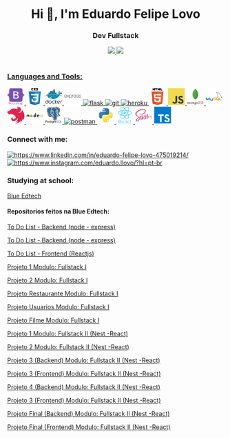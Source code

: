 <h1 align="center">Hi 👋, I'm Eduardo Felipe Lovo</h1>
<h3 align="center">Dev Fullstack</h3>


  <div align="center">
    <a href="https://github.com/EduardoLovo">
    <img height="180em" src="https://github-readme-stats.vercel.app/api?username=eduardolovo&show_icons=true&theme=merko&include_all_commits=true&count_private=true"/>
    <img height="180em" src="https://github-readme-stats.vercel.app/api/top-langs/?username=eduardolovo&layout=compact&langs_count=7&theme=merko"/>
  </div></br>
  
  
  
 
  
  <div align="center">
    <h3 align="left">Languages and Tools:</h3>
<p align="left"> <a href="https://getbootstrap.com" target="_blank" rel="noreferrer"> <img src="https://raw.githubusercontent.com/devicons/devicon/master/icons/bootstrap/bootstrap-plain-wordmark.svg" alt="bootstrap" width="40" height="40"/> </a> <a href="https://www.w3schools.com/css/" target="_blank" rel="noreferrer"> <img src="https://raw.githubusercontent.com/devicons/devicon/master/icons/css3/css3-original-wordmark.svg" alt="css3" width="40" height="40"/> </a> <a href="https://www.docker.com/" target="_blank" rel="noreferrer"> <img src="https://raw.githubusercontent.com/devicons/devicon/master/icons/docker/docker-original-wordmark.svg" alt="docker" width="40" height="40"/> </a> <a href="https://expressjs.com" target="_blank" rel="noreferrer"> <img src="https://raw.githubusercontent.com/devicons/devicon/master/icons/express/express-original-wordmark.svg" alt="express" width="40" height="40"/> </a> <a href="https://flask.palletsprojects.com/" target="_blank" rel="noreferrer"> <img src="https://www.vectorlogo.zone/logos/pocoo_flask/pocoo_flask-icon.svg" alt="flask" width="40" height="40"/> </a> <a href="https://git-scm.com/" target="_blank" rel="noreferrer"> <img src="https://www.vectorlogo.zone/logos/git-scm/git-scm-icon.svg" alt="git" width="40" height="40"/> </a> <a href="https://heroku.com" target="_blank" rel="noreferrer"> <img src="https://www.vectorlogo.zone/logos/heroku/heroku-icon.svg" alt="heroku" width="40" height="40"/> </a> <a href="https://www.w3.org/html/" target="_blank" rel="noreferrer"> <img src="https://raw.githubusercontent.com/devicons/devicon/master/icons/html5/html5-original-wordmark.svg" alt="html5" width="40" height="40"/> </a> <a href="https://developer.mozilla.org/en-US/docs/Web/JavaScript" target="_blank" rel="noreferrer"> <img src="https://raw.githubusercontent.com/devicons/devicon/master/icons/javascript/javascript-original.svg" alt="javascript" width="40" height="40"/> </a> <a href="https://www.mongodb.com/" target="_blank" rel="noreferrer"> <img src="https://raw.githubusercontent.com/devicons/devicon/master/icons/mongodb/mongodb-original-wordmark.svg" alt="mongodb" width="40" height="40"/> </a> <a href="https://www.mysql.com/" target="_blank" rel="noreferrer"> <img src="https://raw.githubusercontent.com/devicons/devicon/master/icons/mysql/mysql-original-wordmark.svg" alt="mysql" width="40" height="40"/> </a> <a href="https://nestjs.com/" target="_blank" rel="noreferrer"> <img src="https://raw.githubusercontent.com/devicons/devicon/master/icons/nestjs/nestjs-plain.svg" alt="nestjs" width="40" height="40"/> </a> <a href="https://nodejs.org" target="_blank" rel="noreferrer"> <img src="https://raw.githubusercontent.com/devicons/devicon/master/icons/nodejs/nodejs-original-wordmark.svg" alt="nodejs" width="40" height="40"/> </a> <a href="https://www.postgresql.org" target="_blank" rel="noreferrer"> <img src="https://raw.githubusercontent.com/devicons/devicon/master/icons/postgresql/postgresql-original-wordmark.svg" alt="postgresql" width="40" height="40"/> </a> <a href="https://postman.com" target="_blank" rel="noreferrer"> <img src="https://www.vectorlogo.zone/logos/getpostman/getpostman-icon.svg" alt="postman" width="40" height="40"/> </a> <a href="https://www.python.org" target="_blank" rel="noreferrer"> <img src="https://raw.githubusercontent.com/devicons/devicon/master/icons/python/python-original.svg" alt="python" width="40" height="40"/> </a> <a href="https://reactjs.org/" target="_blank" rel="noreferrer"> <img src="https://raw.githubusercontent.com/devicons/devicon/master/icons/react/react-original-wordmark.svg" alt="react" width="40" height="40"/> </a> <a href="https://sass-lang.com" target="_blank" rel="noreferrer"> <img src="https://raw.githubusercontent.com/devicons/devicon/master/icons/sass/sass-original.svg" alt="sass" width="40" height="40"/> </a> <a href="https://www.typescriptlang.org/" target="_blank" rel="noreferrer"> <img src="https://raw.githubusercontent.com/devicons/devicon/master/icons/typescript/typescript-original.svg" alt="typescript" width="40" height="40"/> </a> </p>
  </div>
  



<h3 align="left">Connect with me:</h3>
<p align="left">
<a href="https://linkedin.com/in/https://www.linkedin.com/in/eduardo-felipe-lovo-475019214/" target="blank"><img align="center" src="https://raw.githubusercontent.com/rahuldkjain/github-profile-readme-generator/master/src/images/icons/Social/linked-in-alt.svg" alt="https://www.linkedin.com/in/eduardo-felipe-lovo-475019214/" height="30" width="40" /></a>
<a href="https://instagram.com/https://www.instagram.com/eduardo.llovo/?hl=pt-br" target="blank"><img align="center" src="https://raw.githubusercontent.com/rahuldkjain/github-profile-readme-generator/master/src/images/icons/Social/instagram.svg" alt="https://www.instagram.com/eduardo.llovo/?hl=pt-br" height="30" width="40" /></a>
</p>

<div >
  <h3>Studying at school:</h3>
  <a href="https://blueedtech.com.br/">Blue Edtech</a>
  
  <h4>Repositorios feitos na Blue Edtech:</h4>
  <p><a href="https://github.com/EduardoLovo/PF-BackEnd" target="_blank">To Do List - Backend (node - express)</a></p>
  <p><a href="https://github.com/EduardoLovo/PF-BackEnd" target="_blank">To Do List - Backend (node - express)</a></p>
  <p><a href="https://github.com/EduardoLovo/PF-FrontEnd" target="_blank">To Do List - Frontend (Reactjs)</a></p>
  <p><a href="https://github.com/EduardoLovo/Projeto01-MOD03" target="_blank">Projeto 1 Modulo: Fullstack I</a></p>
  <p><a href="https://github.com/EduardoLovo/Projeto02-MOD03" target="_blank">Projeto 2 Modulo: Fullstack I</a></p>
  <p><a href="https://github.com/EduardoLovo/Projeto-Restaurantes/tree/master/projeto03" target="_blank">Projeto Restaurante Modulo: Fullstack I</a></p>
  <p><a href="https://github.com/EduardoLovo/Usuarios-MOD03" target="_blank">Projeto Usuarios Modulo: Fullstack I</a></p>
  <p><a href="https://github.com/EduardoLovo/Filmes-MOD-03-FRONT/tree/main/src/pages" target="_blank">Projeto Filme Modulo: Fullstack I</a></p>
  <p><a href="https://github.com/EduardoLovo/Codelab-Semana01" target="_blank">Projeto 1 Modulo: Fullstack II (Nest -React)</a></p>
  <p><a href="https://github.com/EduardoLovo/Codelab-Semana02" target="_blank">Projeto 2 Modulo: Fullstack II (Nest -React)</a></p>
  <p><a href="https://github.com/EduardoLovo/Codelab-Semana03-backend" target="_blank">Projeto 3 (Backend) Modulo: Fullstack II (Nest -React)</a></p>
  <p><a href="https://github.com/EduardoLovo/Codelab-Semana03-Frontend" target="_blank">Projeto 3 (Frontend) Modulo: Fullstack II (Nest -React)</a></p>
  <p><a href="https://github.com/EduardoLovo/Codelab-Semana04-backend" target="_blank">Projeto 4 (Backend) Modulo: Fullstack II (Nest -React)</a></p>
  <p><a href="https://github.com/EduardoLovo/Codelab-Semana04-Frontend" target="_blank">Projeto 3 (Frontend) Modulo: Fullstack II (Nest -React)</a></p>
  <p><a href="https://github.com/EduardoLovo/MOD04-Projeto1" target="_blank">Projeto Final (Backend) Modulo: Fullstack II (Nest -React)</a></p>
  <p><a href="https://github.com/EduardoLovo/MOD04-Projeto2" target="_blank">Projeto Final (Frontend) Modulo: Fullstack II (Nest -React)</a></p>
  </div> 
